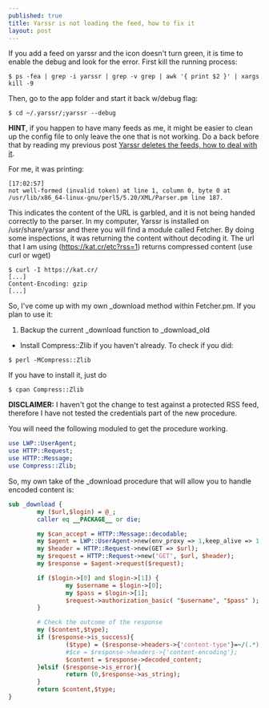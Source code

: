 ```yaml
---
published: true
title: Yarssr is not loading the feed, how to fix it
layout: post
---
```

If you add a feed on yarssr and the icon doesn't turn green, it is time to enable the debug and look for the error.
First kill the running process:

```shell
$ ps -fea | grep -i yarssr | grep -v grep | awk '{ print $2 }' | xargs kill -9 
````

Then, go to the app folder and start it back w/debug flag:

```shell
$ cd ~/.yarssr/;yarssr --debug
```

**HINT**, if you happen to have many feeds as me, it might be easier to clean up the config file to only leave the one that is not working. Do a back before that by reading my previous post [Yarssr deletes the feeds, how to deal with it][1].

[1]: http://emmanuel-galindo.github.io/2016/04/14/yarssr-deletes-the-feeds-how-to-deal-with-it.html

For me, it was printing:

```shell
[17:02:57] 
not well-formed (invalid token) at line 1, column 0, byte 0 at /usr/lib/x86_64-linux-gnu/perl5/5.20/XML/Parser.pm line 187.
```

This indicates the content of the URL is garbled, and it is not being handed correctly to the parser. 
In my computer, Yarssr is installed on /usr/share/yarssr and there you will find a module called Fetcher. 
By doing some inspections, it was returning the content without decoding it. 
The url that I am using (https://kat.cr/etc?rss=1) returns compressed content (use curl or wget)

```shell
$ curl -I https://kat.cr/
[...]
Content-Encoding: gzip
[...]
```

So, I've come up with my own _download method within Fetcher.pm. If you plan to use it:

1. Backup the current _download function to _download_old
+ Install Compress::Zlib if you haven't already. To check if you did: 

``` shell
$ perl -MCompress::Zlib
```

If you have to install it, just do

``` shell
$ cpan Compress::Zlib
```

**DISCLAIMER:** I haven't got the change to test against a protected RSS feed, therefore I have not tested the credentials part of the new procedure.

You will need the following moduled to get the procedure working.

```perl
use LWP::UserAgent;
use HTTP::Request;
use HTTP::Message;
use Compress::Zlib;
```

So, my own take of the _download procedure that will allow you to handle encoded content is:

```perl
sub _download {
        my ($url,$login) = @_;
        caller eq __PACKAGE__ or die;

        my $can_accept = HTTP::Message::decodable;
        my $agent = LWP::UserAgent->new(env_proxy => 1,keep_alive => 1, timeout => 30,'Accept-Encoding' => $can_accept,agent=>'Mozilla/5.0 (Windows NT 6.1; WOW64; rv:40.0) Gecko/20100101 Firefox/40.1');
        my $header = HTTP::Request->new(GET => $url);
        my $request = HTTP::Request->new('GET', $url, $header);
        my $response = $agent->request($request);

        if ($login->[0] and $login->[1]) {
                my $username = $login->[0];
                my $pass = $login->[1];
                $request->authorization_basic( "$username", "$pass" );
        }

        # Check the outcome of the response
        my ($content,$type);
        if ($response->is_success){
                ($type) = ($response->headers->{'content-type'}=~/(.*);.*/);
                #$ce = $response->headers->{'content-encoding'};
                $content = $response->decoded_content;
        }elsif ($response->is_error){
                return (0,$response->as_string);
        }
        return $content,$type;
}
```
